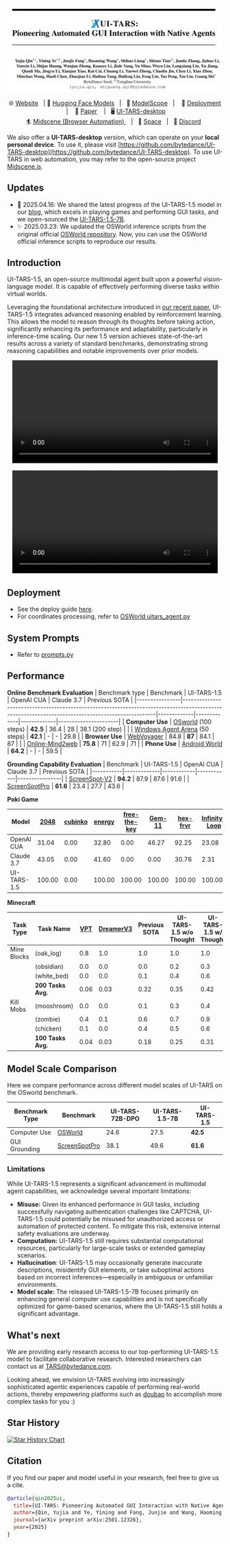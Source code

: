 <!-- <p align="center">
  <img alt="UI-TARS"  width="260" src="figures/icon.png">
</p>

# UI-TARS: Pioneering Automated GUI Interaction with Native Agents -->
![Local Image](figures/writer.png)
<p align="center">
        🌐 <a href="https://seed-tars.com/">Website</a>&nbsp&nbsp | 🤗 <a href="https://huggingface.co/ByteDance-Seed/UI-TARS-1.5-7B">Hugging Face Models</a>&nbsp&nbsp 
        | &nbsp&nbsp🤖 <a href="https://www.modelscope.cn/models/bytedance-research/UI-TARS-7B-DPO">ModelScope</a>&nbsp&nbsp | &nbsp&nbsp 🔧 <a href="README_deploy.md">Deployment</a> &nbsp&nbsp  | &nbsp&nbsp 📑 <a href="https://arxiv.org/abs/2501.12326">Paper</a> &nbsp&nbsp  |&nbsp&nbsp</a>
🖥️ <a href="https://github.com/bytedance/UI-TARS-desktop">UI-TARS-desktop</a>&nbsp&nbsp  <br>🏄 <a href="https://github.com/web-infra-dev/Midscene">Midscene (Browser Automation) </a>&nbsp&nbsp | &nbsp&nbsp🤗 <a href="https://huggingface.co/spaces/bytedance-research/UI-TARS">Space</a>&nbsp&nbsp | &nbsp&nbsp🫨 <a href="https://discord.gg/pTXwYVjfcs">Discord</a>&nbsp&nbsp
</p>

We also offer a **UI-TARS-desktop** version, which can operate on your **local personal device**. To use it, please visit [https://github.com/bytedance/UI-TARS-desktop](https://github.com/bytedance/UI-TARS-desktop). To use UI-TARS in web automation, you may refer to the open-source project [Midscene.js](https://github.com/web-infra-dev/Midscene).

## Updates
- 🌟 2025.04.16: We shared the latest progress of the UI-TARS-1.5 model in our [blog](https://seed-tars.com/1.5), which excels in playing games and performing GUI tasks, and we open-sourced the [UI-TARS-1.5-7B](https://huggingface.co/ByteDance-Seed/UI-TARS-1.5-7B).
- ✨ 2025.03.23: We updated the OSWorld inference scripts from the original official [OSWorld repository](https://github.com/xlang-ai/OSWorld/blob/main/run_uitars.py). Now, you can use the OSWorld official inference scripts to reproduce our results.

## Introduction

UI-TARS-1.5, an open-source multimodal agent built upon a powerful vision-language model. It is capable of effectively performing diverse tasks within virtual worlds.

Leveraging the foundational architecture introduced in [our recent paper](https://arxiv.org/abs/2501.12326), UI-TARS-1.5 integrates advanced reasoning enabled by reinforcement learning. This allows the model to reason through its thoughts before taking action, significantly enhancing its performance and adaptability, particularly in inference-time scaling. Our new 1.5 version achieves state-of-the-art results across a variety of standard benchmarks, demonstrating strong reasoning capabilities and notable improvements over prior models.
<!-- ![Local Image](figures/UI-TARS.png) -->
<p align="center">
    <video controls width="480">
      <source src="https://huggingface.co/datasets/JjjFangg/Demo_video/resolve/main/GUI_demo.mp4" type="video/mp4">
    </video>

<p>
<p align="center">
    <video controls width="480">
      <source src="https://huggingface.co/datasets/JjjFangg/Demo_video/resolve/main/Game_demo.mp4" type="video/mp4">
    </video>
<p>

## Deployment
- See the deploy guide <a href="README_deploy.md">here</a>.
- For coordinates processing, refer to [OSWorld uitars_agent.py](https://github.com/xlang-ai/OSWorld/blob/main/mm_agents/uitars_agent.py)

## System Prompts
- Refer to <a href="./prompts.py">prompts.py</a>


## Performance
**Online Benchmark Evaluation**
| Benchmark type | Benchmark                                                                                                                                       | UI-TARS-1.5 | OpenAI CUA | Claude 3.7 | Previous SOTA       |
|----------------|--------------------------------------------------------------------------------------------------------------------------------------------------|-------------|-------------|-------------|----------------------|
| **Computer Use** | [OSworld](https://arxiv.org/abs/2404.07972) (100 steps)                                                                                        | **42.5**     | 36.4        | 28          | 38.1 (200 step)      |
|                | [Windows Agent Arena](https://arxiv.org/abs/2409.08264) (50 steps)                                                                              | **42.1**     | -           | -           | 29.8                 |
| **Browser Use**  | [WebVoyager](https://arxiv.org/abs/2401.13919)                                                                                                 | 84.8         | **87**      | 84.1        | 87                   |
|                | [Online-Mind2web](https://arxiv.org/abs/2504.01382)                                                                                              | **75.8**     | 71          | 62.9        | 71                   |
| **Phone Use**    | [Android World](https://arxiv.org/abs/2405.14573)                                                                                              | **64.2**     | -           | -           | 59.5                 |


**Grounding Capability Evaluation**
| Benchmark | UI-TARS-1.5 | OpenAI CUA | Claude 3.7 | Previous SOTA |
|-----------|-------------|------------|------------|----------------|
| [ScreenSpot-V2](https://arxiv.org/pdf/2410.23218) | **94.2** | 87.9 | 87.6 | 91.6 |
| [ScreenSpotPro](https://arxiv.org/pdf/2504.07981v1) | **61.6** | 23.4 | 27.7 | 43.6 |



**Poki Game**

| Model       | [2048](https://poki.com/en/g/2048) | [cubinko](https://poki.com/en/g/cubinko) | [energy](https://poki.com/en/g/energy) | [free-the-key](https://poki.com/en/g/free-the-key) | [Gem-11](https://poki.com/en/g/gem-11) | [hex-frvr](https://poki.com/en/g/hex-frvr) | [Infinity-Loop](https://poki.com/en/g/infinity-loop) | [Maze:Path-of-Light](https://poki.com/en/g/maze-path-of-light) | [shapes](https://poki.com/en/g/shapes) | [snake-solver](https://poki.com/en/g/snake-solver) | [wood-blocks-3d](https://poki.com/en/g/wood-blocks-3d) | [yarn-untangle](https://poki.com/en/g/yarn-untangle) | [laser-maze-puzzle](https://poki.com/en/g/laser-maze-puzzle) | [tiles-master](https://poki.com/en/g/tiles-master) |
|-------------|-----------|--------------|-------------|-------------------|-------------|---------------|---------------------|--------------------------|-------------|--------------------|----------------------|---------------------|------------------------|---------------------|
| OpenAI CUA  | 31.04     | 0.00         | 32.80       | 0.00              | 46.27       | 92.25         | 23.08               | 35.00                    | 52.18       | 42.86              | 2.02                 | 44.56               | 80.00                  | 78.27               |
| Claude 3.7  | 43.05     | 0.00         | 41.60       | 0.00              | 0.00        | 30.76         | 2.31                | 82.00                    | 6.26        | 42.86              | 0.00                 | 13.77               | 28.00                  | 52.18               |
| UI-TARS-1.5 | 100.00    | 0.00         | 100.00      | 100.00            | 100.00      | 100.00        | 100.00              | 100.00                   | 100.00      | 100.00             | 100.00               | 100.00              | 100.00                 | 100.00              |


**Minecraft**

| Task Type   | Task Name           | [VPT](https://openai.com/index/vpt/) | [DreamerV3](https://www.nature.com/articles/s41586-025-08744-2) | Previous SOTA | UI-TARS-1.5 w/o Thought | UI-TARS-1.5 w/ Thought |
|-------------|---------------------|----------|----------------|--------------------|------------------|-----------------|
| Mine Blocks | (oak_log)               | 0.8      | 1.0            | 1.0                | 1.0              | 1.0             |
|             | (obsidian)          | 0.0      | 0.0            | 0.0                | 0.2              | 0.3             |
|             | (white_bed)               | 0.0      | 0.0            | 0.1                | 0.4              | 0.6             |
|             | **200 Tasks Avg.**  | 0.06     | 0.03           | 0.32               | 0.35             | 0.42            |
| Kill Mobs   | (mooshroom)            | 0.0      | 0.0            | 0.1                | 0.3              | 0.4             |
|             | (zombie)            | 0.4      | 0.1            | 0.6                | 0.7              | 0.9             |
|             | (chicken)          | 0.1      | 0.0            | 0.4                | 0.5              | 0.6             |
|             | **100 Tasks Avg.**  | 0.04     | 0.03           | 0.18               | 0.25             | 0.31            |

## Model Scale Comparison

Here we compare performance across different model scales of UI-TARS on the OSworld benchmark.

| **Benchmark Type** | **Benchmark**                      | **UI-TARS-72B-DPO** | **UI-TARS-1.5-7B** | **UI-TARS-1.5** |
|--------------------|------------------------------------|---------------------|--------------------|-----------------|
| Computer Use       | [OSWorld](https://arxiv.org/abs/2404.07972)             | 24.6                | 27.5               | **42.5**        |
| GUI Grounding      | [ScreenSpotPro](https://arxiv.org/pdf/2504.07981v1) | 38.1                | 49.6               | **61.6**        |

### Limitations

While UI-TARS-1.5 represents a significant advancement in multimodal agent capabilities, we acknowledge several important limitations:

- **Misuse:** Given its enhanced performance in GUI tasks, including successfully navigating authentication challenges like CAPTCHA, UI-TARS-1.5 could potentially be misused for unauthorized access or automation of protected content. To mitigate this risk, extensive internal safety evaluations are underway.
- **Computation:** UI-TARS-1.5 still requires substantial computational resources, particularly for large-scale tasks or extended gameplay scenarios.
- **Hallucination**: UI-TARS-1.5 may occasionally generate inaccurate descriptions, misidentify GUI elements, or take suboptimal actions based on incorrect inferences—especially in ambiguous or unfamiliar environments.
- **Model scale:** The released UI-TARS-1.5-7B focuses primarily on enhancing general computer use capabilities and is not specifically optimized for game-based scenarios, where the UI-TARS-1.5 still holds a significant advantage.

## What's next

We are providing early research access to our top-performing UI-TARS-1.5 model to facilitate collaborative research. Interested researchers can contact us at TARS@bytedance.com.

Looking ahead, we envision UI-TARS evolving into increasingly sophisticated agentic experiences capable of performing real-world actions, thereby empowering platforms such as [doubao](https://team.doubao.com/en/) to accomplish more complex tasks for you :)

## Star History

[![Star History Chart](https://api.star-history.com/svg?repos=bytedance/UI-TARS&type=Date)](https://www.star-history.com/#bytedance/UI-TARS&Date)

## Citation
If you find our paper and model useful in your research, feel free to give us a cite.

```BibTeX
@article{qin2025ui,
  title={UI-TARS: Pioneering Automated GUI Interaction with Native Agents},
  author={Qin, Yujia and Ye, Yining and Fang, Junjie and Wang, Haoming and Liang, Shihao and Tian, Shizuo and Zhang, Junda and Li, Jiahao and Li, Yunxin and Huang, Shijue and others},
  journal={arXiv preprint arXiv:2501.12326},
  year={2025}
}
```